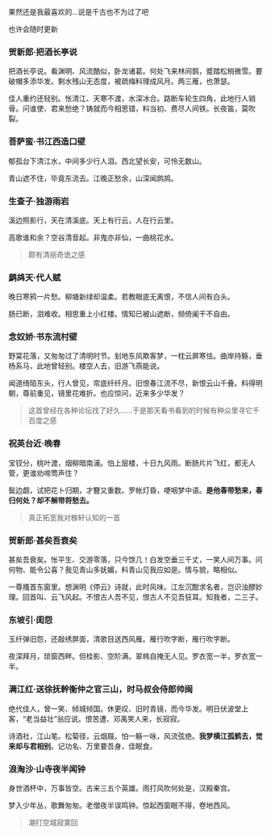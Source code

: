 果然还是我最喜欢的…说是千古也不为过了吧

也许会随时更新



### 贺新郎·把酒长亭说

把酒长亭说。看渊明、风流酷似，卧龙诸葛。何处飞来林间鹊，蹙踏松梢微雪。要破帽多添华发。剩水残山无态度，被疏梅料理成风月。两三雁，也萧瑟。

佳人重约还轻别。怅清江、天寒不渡，水深冰合。路断车轮生四角，此地行人销骨。问谁使、君来愁绝？铸就而今相思错，料当初、费尽人间铁。长夜笛，莫吹裂。



### 菩萨蛮·书江西造口壁

郁孤台下清江水，中间多少行人泪。西北望长安，可怜无数山。

青山遮不住，毕竟东流去。江晚正愁余，山深闻鹧鸪。



### 生查子·独游雨岩

溪边照影行，天在清溪底。天上有行云，人在行云里。

高歌谁和余？空谷清音起。非鬼亦非仙，一曲桃花水。

> 颇有清丽奇诡之感


### 鹧鸪天·代人赋

晚日寒鸦一片愁。柳塘新绿却温柔。若教眼底无离恨，不信人间有白头。

肠已断，泪难收。相思重上小红楼。情知已被山遮断，频倚阑干不自由。



### 念奴娇·书东流村壁

野棠花落，又匆匆过了清明时节。刬地东风欺客梦，一枕云屏寒怯。曲岸持觞，垂杨系马，此地曾轻别。楼空人去，旧游飞燕能说。

闻道绮陌东头，行人曾见，帘底纤纤月。旧恨春江流不尽，新恨云山千叠。料得明朝，尊前重见，镜里花难折。也应惊问，近来多少华发？

> 这首曾经在各种论坛找了好久……于是那天看书看到的时候有种众里寻它千百度之感



### 祝英台近·晚春

宝钗分，桃叶渡，烟柳暗南浦。怕上层楼，十日九风雨。断肠片片飞红，都无人管，更谁劝啼莺声住？

鬓边觑，试把花卜归期，才簪又重数。罗帐灯昏，哽咽梦中语。**是他春带愁来，春归何处？却不解带将愁去。**

> 真正拓宽我对稼轩认知的一首



### 贺新郎·甚矣吾衰矣

甚矣吾衰矣。怅平生、交游零落，只今馀几！白发空垂三千丈，一笑人间万事。问何物、能令公喜？我见青山多妩媚，料青山见我应如是。情与貌，略相似。

一尊搔首东窗里。想渊明《停云》诗就，此时风味。江左沉酣求名者，岂识浊醪妙理。回首叫、云飞风起。不恨古人吾不见，恨古人不见吾狂耳。知我者，二三子。



### 东坡引·闺怨

玉纤弹旧怨，还敲绣屏面，清歌目送西风雁。雁行吹字断，雁行吹字断。

夜深拜月，琐窗西畔。但桂影、空阶满。翠帏自掩无人见。罗衣宽一半，罗衣宽一半。



### 满江红·送徐抚幹衡仲之官三山，时马叔会侍郎帅闽

绝代佳人，曾一笑、倾城倾国。休更叹、旧时青镜，而今华发。明日伏波堂上客，“老当益壮”翁应说。恨苦遭、邓禹笑人来，长寂寂。

诗酒社，江山笔。松菊径，云烟屐。怕一觞一咏，风流弦绝。**我梦横江孤鹤去，觉来却与君相别**。记功名、万里要吾身，佳眠食。



### 浪淘沙·山寺夜半闻钟

身世酒杯中，万事皆空。古来三五个英雄。雨打风吹何处是，汉殿秦宫。

梦入少年丛，歌舞匆匆。老僧夜半误鸣钟。惊起西窗眠不得，卷地西风。

> 潮打空城寂寞回